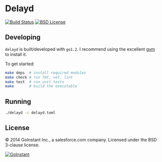 # Delayd

[![Build Status](https://magnum.travis-ci.com/goinstant/delayd.svg?token=pPAtatqxvKxCP6YPwTxz&branch=master)](https://magnum.travis-ci.com/goinstant/delayd)
[![BSD License](http://img.shields.io/badge/license-BSD-blue.svg)](https://github.com/goinstant/delayd/blob/master/LICENSE)

## Developing

`delayd` is built/developed with `go1.2`. I recommend using the excellent
[gvm](https://github.com/moovweb/gvm) to install it.

To get started:
```bash
make deps  # install required modules
make check # run fmt, vet, lint
make test  # run unit tests
make       # build the executable
```

## Running

```bash
./delayd -c delayd.toml
```

## License
&copy; 2014 GoInstant Inc., a salesforce.com company. Licensed under the BSD
3-clause license.

[![GoInstant](http://goinstant.com/static/img/logo.png)](http://goinstant.com)
